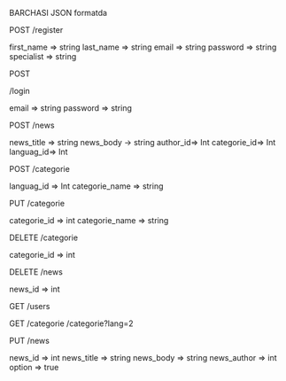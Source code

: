 BARCHASI JSON formatda



POST 
/register

first_name => string
last_name => string
email => string
password => string
specialist => string 


POST 

/login

email => string
password => string


POST 
/news

news_title => string
news_body -> string
author_id=> Int
categorie_id=> Int
languag_id=> Int


POST 
/categorie

languag_id => Int
categorie_name => string

PUT 
/categorie

categorie_id => int
categorie_name => string

DELETE
/categorie

categorie_id => int

DELETE
/news

news_id => int

GET 
/users

GET 
/categorie
/categorie?lang=2

PUT 
/news 

news_id => int
news_title => string
news_body => string
news_author => int
option => true 
